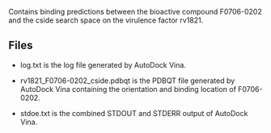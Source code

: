 Contains binding predictions between the bioactive compound F0706-0202 and the cside search space on the virulence factor rv1821.

## Files

- log.txt is the log file generated by AutoDock Vina.

- rv1821_F0706-0202_cside.pdbqt is the PDBQT file generated by AutoDock Vina containing the orientation and binding location of F0706-0202.

- stdoe.txt is the combined STDOUT and STDERR output of AutoDock Vina.

